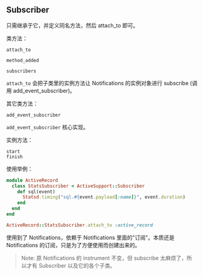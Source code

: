 ## Subscriber

只需继承于它，并定义同名方法，然后 attach_to 即可。

类方法：

```
attach_to

method_added

subscribers
```

`attach_to` 会把子类里的实例方法让 Notifications 的实例对象进行 subscribe (调用 add_event_subscriber)。

其它类方法：

```
add_event_subscriber
```

`add_event_subscriber` 核心实现。

实例方法：

```
start
finish
```

使用举例：

```ruby
module ActiveRecord
  class StatsSubscriber < ActiveSupport::Subscriber
    def sql(event)
      Statsd.timing("sql.#{event.payload[:name]}", event.duration)
    end
  end
end

ActiveRecord::StatsSubscriber.attach_to :active_record
```

使用到了 Notifications，依赖于 Notifications 里面的"订阅"。本质还是 Notifications 的订阅，只是为了方便使用而创建出来的。

> Note: 原 Notifications 的 instrument 不变，但 subscribe 太麻烦了，所以才有 Subscriber 以及它的各个子类。
